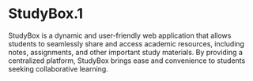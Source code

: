 # StudyBox.1
StudyBox is a dynamic and user-friendly web application that allows students to seamlessly share and access academic resources, including notes, assignments, and other important study materials. By providing a centralized platform, StudyBox brings ease and convenience to students seeking collaborative learning.
